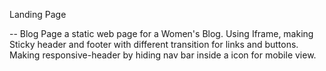 Landing Page

-- Blog Page a static web page for a Women's Blog. Using Iframe, making Sticky
header and footer with different transition for links and buttons. Making
responsive-header by hiding nav bar inside a icon for mobile view.
